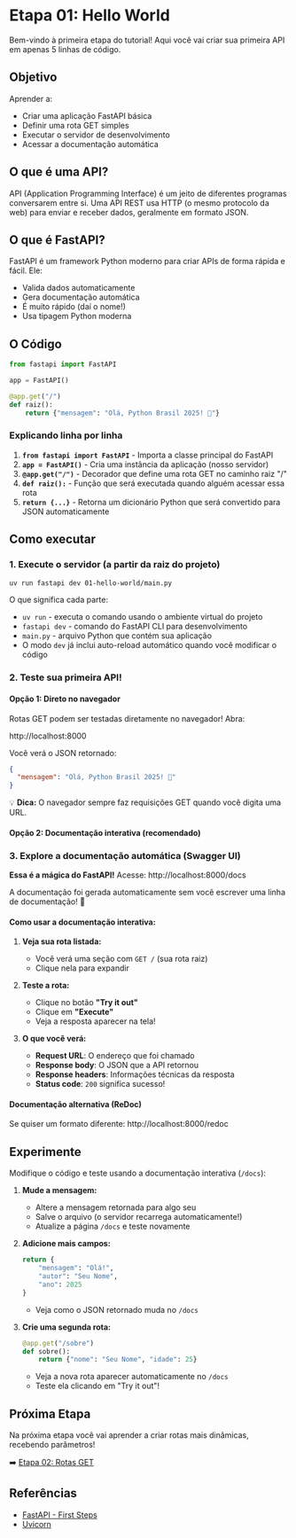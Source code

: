 # Etapa 01: Hello World

Bem-vindo à primeira etapa do tutorial! Aqui você vai criar sua primeira API em apenas 5 linhas de código.

## Objetivo

Aprender a:
- Criar uma aplicação FastAPI básica
- Definir uma rota GET simples
- Executar o servidor de desenvolvimento
- Acessar a documentação automática

## O que é uma API?

API (Application Programming Interface) é um jeito de diferentes programas conversarem entre si. Uma API REST usa HTTP (o mesmo protocolo da web) para enviar e receber dados, geralmente em formato JSON.

## O que é FastAPI?

FastAPI é um framework Python moderno para criar APIs de forma rápida e fácil. Ele:
- Valida dados automaticamente
- Gera documentação automática
- É muito rápido (daí o nome!)
- Usa tipagem Python moderna

## O Código

```python
from fastapi import FastAPI

app = FastAPI()

@app.get("/")
def raiz():
    return {"mensagem": "Olá, Python Brasil 2025! 🐍"}
```

### Explicando linha por linha

1. **`from fastapi import FastAPI`** - Importa a classe principal do FastAPI
2. **`app = FastAPI()`** - Cria uma instância da aplicação (nosso servidor)
3. **`@app.get("/")`** - Decorador que define uma rota GET no caminho raiz "/"
4. **`def raiz():`** - Função que será executada quando alguém acessar essa rota
5. **`return {...}`** - Retorna um dicionário Python que será convertido para JSON automaticamente

## Como executar

### 1. Execute o servidor (a partir da raiz do projeto)

```bash
uv run fastapi dev 01-hello-world/main.py
```

O que significa cada parte:
- `uv run` - executa o comando usando o ambiente virtual do projeto
- `fastapi dev` - comando do FastAPI CLI para desenvolvimento
- `main.py` - arquivo Python que contém sua aplicação
- O modo `dev` já inclui auto-reload automático quando você modificar o código

### 2. Teste sua primeira API!

#### Opção 1: Direto no navegador

Rotas GET podem ser testadas diretamente no navegador! Abra:

http://localhost:8000

Você verá o JSON retornado:
```json
{
  "mensagem": "Olá, Python Brasil 2025! 🐍"
}
```

💡 **Dica:** O navegador sempre faz requisições GET quando você digita uma URL.

#### Opção 2: Documentação interativa (recomendado)

### 3. Explore a documentação automática (Swagger UI)

**Essa é a mágica do FastAPI!** Acesse: http://localhost:8000/docs

A documentação foi gerada automaticamente sem você escrever uma linha de documentação! 🎉

#### Como usar a documentação interativa:

1. **Veja sua rota listada:**
   - Você verá uma seção com `GET /` (sua rota raiz)
   - Clique nela para expandir

2. **Teste a rota:**
   - Clique no botão **"Try it out"**
   - Clique em **"Execute"**
   - Veja a resposta aparecer na tela!

3. **O que você verá:**
   - **Request URL**: O endereço que foi chamado
   - **Response body**: O JSON que a API retornou
   - **Response headers**: Informações técnicas da resposta
   - **Status code**: `200` significa sucesso!

#### Documentação alternativa (ReDoc)

Se quiser um formato diferente: http://localhost:8000/redoc

## Experimente

Modifique o código e teste usando a documentação interativa (`/docs`):

1. **Mude a mensagem:**
   - Altere a mensagem retornada para algo seu
   - Salve o arquivo (o servidor recarrega automaticamente!)
   - Atualize a página `/docs` e teste novamente

2. **Adicione mais campos:**
   ```python
   return {
       "mensagem": "Olá!",
       "autor": "Seu Nome",
       "ano": 2025
   }
   ```
   - Veja como o JSON retornado muda no `/docs`

3. **Crie uma segunda rota:**
   ```python
   @app.get("/sobre")
   def sobre():
       return {"nome": "Seu Nome", "idade": 25}
   ```
   - Veja a nova rota aparecer automaticamente no `/docs`
   - Teste ela clicando em "Try it out"!

## Próxima Etapa

Na próxima etapa você vai aprender a criar rotas mais dinâmicas, recebendo parâmetros!

➡️ [Etapa 02: Rotas GET](../02-rotas-get/)

## Referências

- [FastAPI - First Steps](https://fastapi.tiangolo.com/tutorial/first-steps/)
- [Uvicorn](https://www.uvicorn.org)
